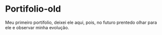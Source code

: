 # Portifolio-old

Meu primeiro portifolio, deixei ele aqui, pois, no futuro prentedo olhar para ele e observar minha evolução.
